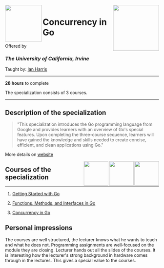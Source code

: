 <a href="https://www.coursera.org/specializations/google-golang">
<img src="/img/Programming%20with%20Google%20Go%20Specialization%20logo.avif" width="150" height="150" align="right">
</a>

<img src="https://upload.wikimedia.org/wikipedia/commons/8/8f/University_of_California%2C_Irvine_logo.svg" width="120" height="120" align="left">

# Concurrency in Go

Offered by 
### *The University of California, Irvine*

Taught by: [Ian Harris](https://www.coursera.org/instructor/ianharris)

---

**28 hours** to complete

The specialization consists of 3 courses. 

---

## Description of the specialization

>"This specialization introduces the Go programming language from Google and provides learners with an overview of Go's special features. Upon completing the three-course sequence, learners will have gained the knowledge and skills needed to create concise, efficient, and clean applications using Go."

More details on [website](https://www.coursera.org/specializations/google-golang)

<img src="/img/Concurrency_in_Go_logo.avif" width="80" height="80" align="right"> 
<img src="/img/Functions,%20Methods,%20and%20Interfaces%20in%20Go%20logo.avif" width="80" height="80" align="right"> 
<img src="/img/Getting%20Started%20with%20Go%20logo.avif" width="80" height="80" align="right"> 

## Courses of the specialization

---

1. [Getting Started with Go](./Getting%20Started%20with%20Go)

2. [Functions, Methods, and Interfaces in Go](./Functions,%20Methods,%20and%20Interfaces%20in%20Go)

3. [Concurrency in Go](./Concurrency%20in%20Go)

## Personal impressions

The courses are well structured, the lecturer knows what he wants to teach and what he does not. Programming assignments are well-focused on the module they are closing. Lecturer hands out all the slides of the courses. It is interesting how the lecturer's strong background in hardware comes through in the lectures. This gives a special value to the courses. 
